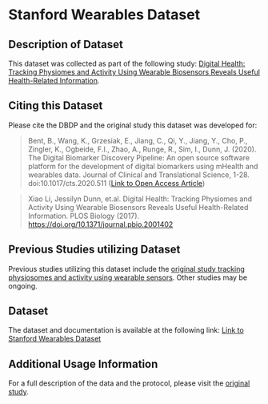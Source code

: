 # Stanford Wearables Dataset

## Description of Dataset
This dataset was collected as part of the following study: [Digital Health: Tracking Physiomes and Activity Using Wearable Biosensors Reveals Useful Health-Related Information](https://journals.plos.org/plosbiology/article?id=10.1371/journal.pbio.2001402).

## Citing this Dataset
Please cite the DBDP and the original study this dataset was developed for:

> Bent, B., Wang, K., Grzesiak, E., Jiang, C., Qi, Y., Jiang, Y., Cho, P., Zingler, K., Ogbeide, F.I., Zhao, A., Runge, R., Sim, I., Dunn, J. (2020). The Digital Biomarker      Discovery Pipeline: An open source software platform for the development of digital biomarkers using mHealth and wearables data. Journal of Clinical and Translational Science, 1-28. doi:10.1017/cts.2020.511 ([Link to Open Access Article](https://www.cambridge.org/core/journals/journal-of-clinical-and-translational-science/article/digital-biomarker-discovery-pipeline-an-open-source-software-platform-for-the-development-of-digital-biomarkers-using-mhealth-and-wearables-data/A6696CEF138247077B470F4800090E63))

> Xiao Li, Jessilyn Dunn, et.al. Digital Health: Tracking Physiomes and Activity Using Wearable Biosensors Reveals Useful Health-Related Information. PLOS Biology (2017). https://doi.org/10.1371/journal.pbio.2001402


## Previous Studies utilizing Dataset

Previous studies utilizing this dataset include the [original study tracking physiosomes and activity using wearable sensors](https://journals.plos.org/plosbiology/article?id=10.1371/journal.pbio.2001402). Other studies may be ongoing.


## Dataset 

The dataset and documentation is available at the following link: [Link to Stanford Wearables Dataset](http://ipop-data.stanford.edu/wearable_data/Stanford_Wearables_data.tar)

## Additional Usage Information
For a full description of the data and the protocol, please visit the [original study](https://www.nature.com/articles/s41746-020-0226-6).